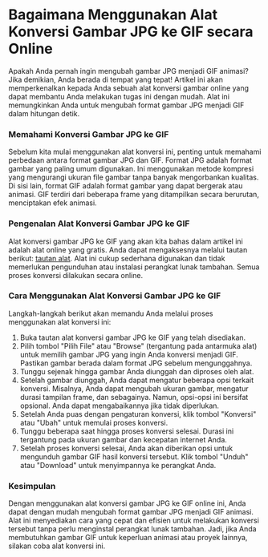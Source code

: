 Bagaimana Menggunakan Alat Konversi Gambar JPG ke GIF secara Online
===================================================================

Apakah Anda pernah ingin mengubah gambar JPG menjadi GIF animasi? Jika demikian, Anda berada di tempat yang tepat! Artikel ini akan memperkenalkan kepada Anda sebuah alat konversi gambar online yang dapat membantu Anda melakukan tugas ini dengan mudah. Alat ini memungkinkan Anda untuk mengubah format gambar JPG menjadi GIF dalam hitungan detik.

### Memahami Konversi Gambar JPG ke GIF

Sebelum kita mulai menggunakan alat konversi ini, penting untuk memahami perbedaan antara format gambar JPG dan GIF. Format JPG adalah format gambar yang paling umum digunakan. Ini menggunakan metode kompresi yang mengurangi ukuran file gambar tanpa banyak mengorbankan kualitas. Di sisi lain, format GIF adalah format gambar yang dapat bergerak atau animasi. GIF terdiri dari beberapa frame yang ditampilkan secara berurutan, menciptakan efek animasi.

### Pengenalan Alat Konversi Gambar JPG ke GIF

Alat konversi gambar JPG ke GIF yang akan kita bahas dalam artikel ini adalah alat online yang gratis. Anda dapat mengaksesnya melalui tautan berikut: [tautan alat](https://www.onlinecalculatorsfree.com/ms/convert/jpg-to-gif.html). Alat ini cukup sederhana digunakan dan tidak memerlukan pengunduhan atau instalasi perangkat lunak tambahan. Semua proses konversi dilakukan secara online.

### Cara Menggunakan Alat Konversi Gambar JPG ke GIF

Langkah-langkah berikut akan memandu Anda melalui proses menggunakan alat konversi ini:

1. Buka tautan alat konversi gambar JPG ke GIF yang telah disediakan.
2. Pilih tombol "Pilih File" atau "Browse" (tergantung pada antarmuka alat) untuk memilih gambar JPG yang ingin Anda konversi menjadi GIF. Pastikan gambar berada dalam format JPG sebelum mengunggahnya.
3. Tunggu sejenak hingga gambar Anda diunggah dan diproses oleh alat.
4. Setelah gambar diunggah, Anda dapat mengatur beberapa opsi terkait konversi. Misalnya, Anda dapat mengubah ukuran gambar, mengatur durasi tampilan frame, dan sebagainya. Namun, opsi-opsi ini bersifat opsional. Anda dapat mengabaikannya jika tidak diperlukan.
5. Setelah Anda puas dengan pengaturan konversi, klik tombol "Konversi" atau "Ubah" untuk memulai proses konversi.
6. Tunggu beberapa saat hingga proses konversi selesai. Durasi ini tergantung pada ukuran gambar dan kecepatan internet Anda.
7. Setelah proses konversi selesai, Anda akan diberikan opsi untuk mengunduh gambar GIF hasil konversi tersebut. Klik tombol "Unduh" atau "Download" untuk menyimpannya ke perangkat Anda.

### Kesimpulan

Dengan menggunakan alat konversi gambar JPG ke GIF online ini, Anda dapat dengan mudah mengubah format gambar JPG menjadi GIF animasi. Alat ini menyediakan cara yang cepat dan efisien untuk melakukan konversi tersebut tanpa perlu menginstal perangkat lunak tambahan. Jadi, jika Anda membutuhkan gambar GIF untuk keperluan animasi atau proyek lainnya, silakan coba alat konversi ini.